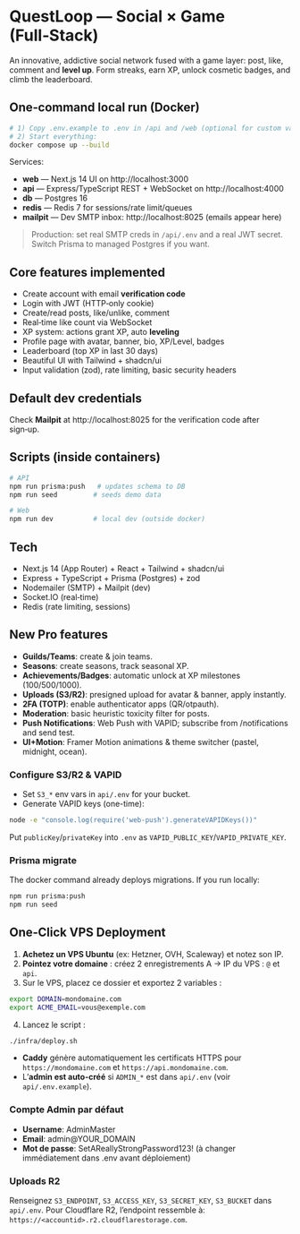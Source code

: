 
# QuestLoop — Social × Game (Full‑Stack)

An innovative, addictive social network fused with a game layer: post, like, comment and **level up**. Form streaks, earn XP, unlock cosmetic badges, and climb the leaderboard.

## One‑command local run (Docker)
```bash
# 1) Copy .env.example to .env in /api and /web (optional for custom values)
# 2) Start everything:
docker compose up --build
```
Services:
- **web** — Next.js 14 UI on http://localhost:3000
- **api** — Express/TypeScript REST + WebSocket on http://localhost:4000
- **db** — Postgres 16
- **redis** — Redis 7 for sessions/rate limit/queues
- **mailpit** — Dev SMTP inbox: http://localhost:8025 (emails appear here)

> Production: set real SMTP creds in `/api/.env` and a real JWT secret. Switch Prisma to managed Postgres if you want.

## Core features implemented
- Create account with email **verification code**
- Login with JWT (HTTP‑only cookie)
- Create/read posts, like/unlike, comment
- Real‑time like count via WebSocket
- XP system: actions grant XP, auto **leveling**
- Profile page with avatar, banner, bio, XP/Level, badges
- Leaderboard (top XP in last 30 days)
- Beautiful UI with Tailwind + shadcn/ui
- Input validation (zod), rate limiting, basic security headers

## Default dev credentials
Check **Mailpit** at http://localhost:8025 for the verification code after sign‑up.

## Scripts (inside containers)
```bash
# API
npm run prisma:push   # updates schema to DB
npm run seed         # seeds demo data

# Web
npm run dev          # local dev (outside docker)
```

## Tech
- Next.js 14 (App Router) + React + Tailwind + shadcn/ui
- Express + TypeScript + Prisma (Postgres) + zod
- Nodemailer (SMTP) + Mailpit (dev)
- Socket.IO (real‑time)
- Redis (rate limiting, sessions)


## New Pro features
- **Guilds/Teams**: create & join teams.
- **Seasons**: create seasons, track seasonal XP.
- **Achievements/Badges**: automatic unlock at XP milestones (100/500/1000).
- **Uploads (S3/R2)**: presigned upload for avatar & banner, apply instantly.
- **2FA (TOTP)**: enable authenticator apps (QR/otpauth).
- **Moderation**: basic heuristic toxicity filter for posts.
- **Push Notifications**: Web Push with VAPID; subscribe from /notifications and send test.
- **UI+Motion**: Framer Motion animations & theme switcher (pastel, midnight, ocean).

### Configure S3/R2 & VAPID
- Set `S3_*` env vars in `api/.env` for your bucket.
- Generate VAPID keys (one-time):
```bash
node -e "console.log(require('web-push').generateVAPIDKeys())"
```
Put `publicKey`/`privateKey` into `.env` as `VAPID_PUBLIC_KEY`/`VAPID_PRIVATE_KEY`.

### Prisma migrate
The docker command already deploys migrations. If you run locally:
```bash
npm run prisma:push
npm run seed
```


## One‑Click VPS Deployment
1. **Achetez un VPS Ubuntu** (ex: Hetzner, OVH, Scaleway) et notez son IP.
2. **Pointez votre domaine** : créez 2 enregistrements A → IP du VPS : `@` et `api`.
3. Sur le VPS, placez ce dossier et exportez 2 variables :
```bash
export DOMAIN=mondomaine.com
export ACME_EMAIL=vous@exemple.com
```
4. Lancez le script :
```bash
./infra/deploy.sh
```
- **Caddy** génère automatiquement les certificats HTTPS pour `https://mondomaine.com` et `https://api.mondomaine.com`.
- L’**admin est auto-créé** si `ADMIN_*` est dans `api/.env` (voir `api/.env.example`).

### Compte Admin par défaut
- **Username**: AdminMaster
- **Email**: admin@YOUR_DOMAIN
- **Mot de passe**: SetAReallyStrongPassword123!  (à changer immédiatement dans .env avant déploiement)

### Uploads R2
Renseignez `S3_ENDPOINT`, `S3_ACCESS_KEY`, `S3_SECRET_KEY`, `S3_BUCKET` dans `api/.env`.
Pour Cloudflare R2, l’endpoint ressemble à: `https://<accountid>.r2.cloudflarestorage.com`.
